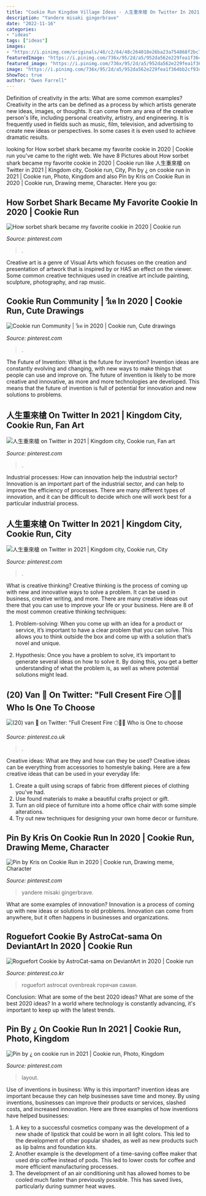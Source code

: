 ```yaml
---
title: "Cookie Run Kingdom Village Ideas - 人生重來槍 On Twitter In 2021"
description: "Yandere misaki gingerbrave"
date: "2022-11-16"
categories:
- "ideas"
tags: ["ideas"]
images:
- "https://i.pinimg.com/originals/48/c2/64/48c264018e26ba23a754868f2bc70ca9.jpg"
featuredImage: "https://i.pinimg.com/736x/95/2d/a5/952da562e229fea1f364bb2cf93dd0a6.jpg"
featured_image: "https://i.pinimg.com/736x/95/2d/a5/952da562e229fea1f364bb2cf93dd0a6.jpg"
image: "https://i.pinimg.com/736x/95/2d/a5/952da562e229fea1f364bb2cf93dd0a6.jpg"
ShowToc: true
author: "Owen Farrell"
---
```



Definition of creativity in the arts: What are some common examples?
Creativity in the arts can be defined as a process by which artists generate new ideas, images, or thoughts. It can come from any area of the creative person's life, including personal creativity, artistry, and engineering. It is frequently used in fields such as music, film, television, and advertising to create new ideas or perspectives. In some cases it is even used to achieve dramatic results.

	

		
looking for How sorbet shark became my favorite cookie in 2020 | Cookie run you've came to the right web. We have 8 Pictures about How sorbet shark became my favorite cookie in 2020 | Cookie run like 人生重來槍 on Twitter in 2021 | Kingdom city, Cookie run, City, Pin by ¿ on cookie run in 2021 | Cookie run, Photo, Kingdom and also Pin by Kris on Cookie Run in 2020 | Cookie run, Drawing meme, Character. Here you go:
		
    
## How Sorbet Shark Became My Favorite Cookie In 2020 | Cookie Run

<img loading=lazy src="https://i.pinimg.com/736x/91/5b/b4/915bb4a5ca795d1ea55cf4e9f5f034eb.jpg" onerror="this.onerror=null;this.src='https://tse3.mm.bing.net/th?id=OIP._ZL5iF6QFlPE6kJeAfruMgHaMV&amp;pid=15.1';" alt="How sorbet shark became my favorite cookie in 2020 | Cookie run">

_Source: pinterest.com_

>. 

	

Creative art is a genre of Visual Arts which focuses on the creation and presentation of artwork that is inspired by or HAS an effect on the viewer. Some common creative techniques used in creative art include painting, sculpture, photography, and rap music.

    
## Cookie Run Community | วีเค In 2020 | Cookie Run, Cute Drawings

<img loading=lazy src="https://i.pinimg.com/originals/48/c2/64/48c264018e26ba23a754868f2bc70ca9.jpg" onerror="this.onerror=null;this.src='https://tse4.mm.bing.net/th?id=OIP.mfBLtgIEu_sN1-SXc5kPYgHaKS&amp;pid=15.1';" alt="Cookie run Community | วีเค in 2020 | Cookie run, Cute drawings">

_Source: pinterest.com_

>. 

	

The Future of Invention: What is the future for invention?
Invention ideas are constantly evolving and changing, with new ways to make things that people can use and improve on. The future of invention is likely to be more creative and innovative, as more and more technologies are developed. This means that the future of invention is full of potential for innovation and new solutions to problems.

    
## 人生重來槍 On Twitter In 2021 | Kingdom City, Cookie Run, Fan Art

<img loading=lazy src="https://i.pinimg.com/736x/9d/05/c7/9d05c77574bcfb45605e6a0a1e2fb28f.jpg" onerror="this.onerror=null;this.src='https://tse3.mm.bing.net/th?id=OIP.8nM6sQxouj1DKtQeu_k8tgHaEK&amp;pid=15.1';" alt="人生重來槍 on Twitter in 2021 | Kingdom city, Cookie run, Fan art">

_Source: pinterest.com_

>. 

	

Industrial processes: How can innovation help the industrial sector?
Innovation is an important part of the industrial sector, and can help to improve the efficiency of processes. There are many different types of innovation, and it can be difficult to decide which one will work best for a particular industrial process.

    
## 人生重來槍 On Twitter In 2021 | Kingdom City, Cookie Run, City

<img loading=lazy src="https://i.pinimg.com/originals/25/92/3a/25923a09199ecf5930101197d55acb67.jpg" onerror="this.onerror=null;this.src='https://tse1.mm.bing.net/th?id=OIP.wUoO_LB1zWiqjDsAwyZMGgHaEK&amp;pid=15.1';" alt="人生重來槍 on Twitter in 2021 | Kingdom city, Cookie run, City">

_Source: pinterest.com_

>. 

	

What is creative thinking?
Creative thinking is the process of coming up with new and innovative ways to solve a problem. It can be used in business, creative writing, and more. There are many creative ideas out there that you can use to improve your life or your business. Here are 8 of the most common creative thinking techniques:
1. Problem-solving: When you come up with an idea for a product or service, it’s important to have a clear problem that you can solve. This allows you to think outside the box and come up with a solution that’s novel and unique.

2. Hypothesis: Once you have a problem to solve, it’s important to generate several ideas on how to solve it. By doing this, you get a better understanding of what the problem is, as well as where potential solutions might lead.

    
## (20) Van 🌷 On Twitter: &quot;Full Cresent Fire 🌕🌙🔥 Who Is One To Choose

<img loading=lazy src="https://i.pinimg.com/736x/04/f0/ad/04f0add4197970b152d2bdc258a2fc8f.jpg" onerror="this.onerror=null;this.src='https://tse1.mm.bing.net/th?id=OIP.PtKCClaRT6Zvcl1hw6txhgHaI4&amp;pid=15.1';" alt="(20) van 🌷 on Twitter: &quot;Full Cresent Fire 🌕🌙🔥 Who is One to choose">

_Source: pinterest.co.uk_

>. 

	

Creative ideas: What are they and how can they be used?
Creative ideas can be everything from accessories to homestyle baking. Here are a few creative ideas that can be used in your everyday life: 
1. Create a quilt using scraps of fabric from different pieces of clothing you've had.
2. Use found materials to make a beautiful crafts project or gift.
3. Turn an old piece of furniture into a home office chair with some simple alterations.
4. Try out new techniques for designing your own home decor or furniture.

    
## Pin By Kris On Cookie Run In 2020 | Cookie Run, Drawing Meme, Character

<img loading=lazy src="https://i.pinimg.com/736x/95/2d/a5/952da562e229fea1f364bb2cf93dd0a6.jpg" onerror="this.onerror=null;this.src='https://tse2.mm.bing.net/th?id=OIP.2z4UL6VO7vwgzhbbs5YjrwHaHa&amp;pid=15.1';" alt="Pin by Kris on Cookie Run in 2020 | Cookie run, Drawing meme, Character">

_Source: pinterest.com_

>yandere misaki gingerbrave. 

	

What are some examples of innovation?
Innovation is a process of coming up with new ideas or solutions to old problems. Innovation can come from anywhere, but it often happens in businesses and organizations.

    
## Roguefort Cookie By AstroCat-sama On DeviantArt In 2020 | Cookie Run

<img loading=lazy src="https://i.pinimg.com/originals/90/00/8b/90008b86d745476720da8bb142dd1779.png" onerror="this.onerror=null;this.src='https://tse3.mm.bing.net/th?id=OIP.KwFJVeuxF6dvj7HBVryyGAHaJS&amp;pid=15.1';" alt="Roguefort Cookie by AstroCat-sama on DeviantArt in 2020 | Cookie run">

_Source: pinterest.co.kr_

>roguefort astrocat ovenbreak горячая самая. 

	

Conclusion: What are some of the best 2020 ideas?
What are some of the best 2020 ideas? In a world where technology is constantly advancing, it's important to keep up with the latest trends.

    
## Pin By ¿ On Cookie Run In 2021 | Cookie Run, Photo, Kingdom

<img loading=lazy src="https://i.pinimg.com/736x/fe/e4/63/fee463823530bba4a80e2fc2bab180f3.jpg" onerror="this.onerror=null;this.src='https://tse2.mm.bing.net/th?id=OIP.fsWR7qysJlC5td0uSgLLaQHaEK&amp;pid=15.1';" alt="Pin by ¿ on cookie run in 2021 | Cookie run, Photo, Kingdom">

_Source: pinterest.com_

>layout. 

	

Use of inventions in business: Why is this important?
invention ideas are important because they can help businesses save time and money. By using inventions, businesses can improve their products or services, slashed costs, and increased innovation. Here are three examples of how inventions have helped businesses: 
1. A key to a successful cosmetics company was the development of a new shade of lipstick that could be worn in all light colors. This led to the development of other popular shades, as well as new products such as lip balms and foundation kits. 
2. Another example is the development of a time-saving coffee maker that used drip coffee instead of pods. This led to lower costs for coffee and more efficient manufacturing processes.
3. The development of an air conditioning unit has allowed homes to be cooled much faster than previously possible. This has saved lives, particularly during summer heat waves.

